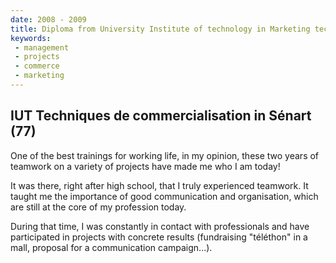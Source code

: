 ```yaml
---
date: 2008 - 2009
title: Diploma from University Institute of technology in Marketing techniques
keywords:
 - management
 - projects
 - commerce
 - marketing
---
```


## IUT Techniques de commercialisation in Sénart (77)

One of the best trainings for working life, in my opinion, these two years of teamwork on a variety of projects have made me who I am today!

It was there, right after high school, that I truly experienced teamwork. It taught me the importance of good communication and organisation, which are still at the core of my profession today. 

During that time, I was constantly in contact with professionals and have participated in projects with concrete results (fundraising "téléthon" in a mall, proposal for a communication campaign...).

